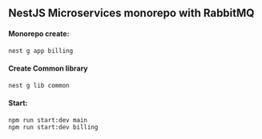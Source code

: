 ## NestJS Microservices monorepo with RabbitMQ

#### Monorepo create:

```
nest g app billing
```


#### Create Common library

```
nest g lib common
```


#### Start:

```
npm run start:dev main
npm run start:dev billing
```